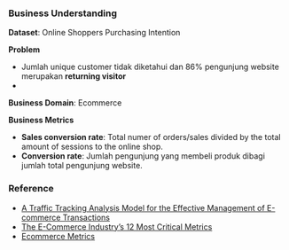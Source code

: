 ### Business Understanding
**Dataset**: Online Shoppers Purchasing Intention

**Problem**
* Jumlah unique customer tidak diketahui dan 86% pengunjung website merupakan **returning visitor**
* 

**Business Domain**: Ecommerce

**Business Metrics**
* **Sales conversion rate**: Total numer of orders/sales divided by the total amount of sessions to the online shop.
* **Conversion rate**: Jumlah pengunjung yang membeli produk dibagi jumlah total pengunjung website.


### Reference
* [A Traffic Tracking Analysis Model for the Effective Management of E-commerce Transactions](https://www.atlantis-press.com/journals/ijndc/125940874/view#:~:text=Traffic%20tracking%20and%20analysis%20tools,with%20customized%20products%20and%20services.)
* [The E-Commerce Industry’s 12 Most Critical Metrics](https://guidingmetrics.com/content/ecommerce-industry-most-critical-metrics-kpis/)
* [Ecommerce Metrics](https://www.bigcommerce.com/articles/ecommerce/ecommerce-metrics/#understanding-customer-stages)
